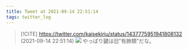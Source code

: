 ```yaml
---
title: Tweet at 2021-09-14 22:51:14
tags: twitter_log
---
```


> [!CITE] https://twitter.com/kaisekiriu/status/1437775951941808132 (2021-09-14 22:51:14)
> ![](https://twitter.com/kaisekiriu/status/1437775951941808132)
> やっぱり鍵は旧"有肺類"だな。
